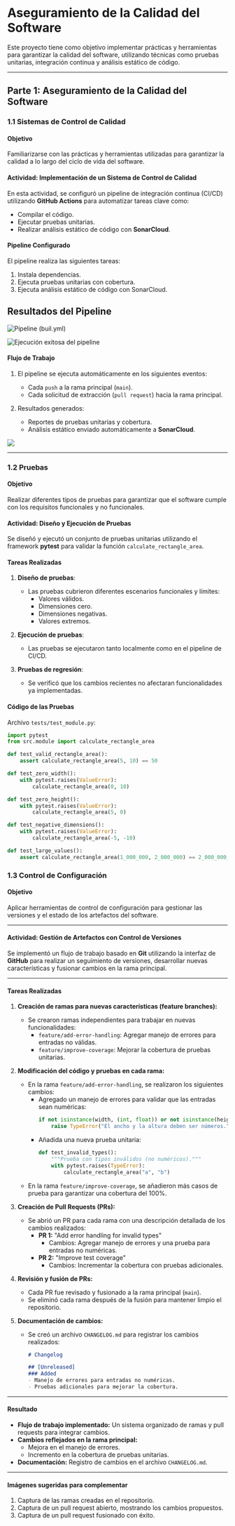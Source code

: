 # Aseguramiento de la Calidad del Software

Este proyecto tiene como objetivo implementar prácticas y herramientas para garantizar la calidad del software, utilizando técnicas como pruebas unitarias, integración continua y análisis estático de código.

---

## **Parte 1: Aseguramiento de la Calidad del Software**

### **1.1 Sistemas de Control de Calidad**

#### **Objetivo**
Familiarizarse con las prácticas y herramientas utilizadas para garantizar la calidad a lo largo del ciclo de vida del software.

#### **Actividad: Implementación de un Sistema de Control de Calidad**
En esta actividad, se configuró un pipeline de integración continua (CI/CD) utilizando **GitHub Actions** para automatizar tareas clave como:
- Compilar el código.
- Ejecutar pruebas unitarias.
- Realizar análisis estático de código con **SonarCloud**.

#### **Pipeline Configurado**
El pipeline realiza las siguientes tareas:
1. Instala dependencias.
2. Ejecuta pruebas unitarias con cobertura.
3. Ejecuta análisis estático de código con SonarCloud.
## Resultados del Pipeline
![Pipeline (buil.yml)](images/g1.PNG)


![Ejecución exitosa del pipeline](images/g.2.PNG)


#### **Flujo de Trabajo**
1. El pipeline se ejecuta automáticamente en los siguientes eventos:
   - Cada `push` a la rama principal (`main`).
   - Cada solicitud de extracción (`pull request`) hacia la rama principal.

2. Resultados generados:
   - Reportes de pruebas unitarias y cobertura.
   - Análisis estático enviado automáticamente a **SonarCloud**.

![](images/g3.PNG)

---

### **1.2 Pruebas**

#### **Objetivo**
Realizar diferentes tipos de pruebas para garantizar que el software cumple con los requisitos funcionales y no funcionales.

#### **Actividad: Diseño y Ejecución de Pruebas**
Se diseñó y ejecutó un conjunto de pruebas unitarias utilizando el framework **pytest** para validar la función `calculate_rectangle_area`.

#### **Tareas Realizadas**
1. **Diseño de pruebas**:
   - Las pruebas cubrieron diferentes escenarios funcionales y límites:
     - Valores válidos.
     - Dimensiones cero.
     - Dimensiones negativas.
     - Valores extremos.

2. **Ejecución de pruebas**:
   - Las pruebas se ejecutaron tanto localmente como en el pipeline de CI/CD.

3. **Pruebas de regresión**:
   - Se verificó que los cambios recientes no afectaran funcionalidades ya implementadas.

#### **Código de las Pruebas**

Archivo `tests/test_module.py`:
```python
import pytest
from src.module import calculate_rectangle_area

def test_valid_rectangle_area():
    assert calculate_rectangle_area(5, 10) == 50

def test_zero_width():
    with pytest.raises(ValueError):
        calculate_rectangle_area(0, 10)

def test_zero_height():
    with pytest.raises(ValueError):
        calculate_rectangle_area(5, 0)

def test_negative_dimensions():
    with pytest.raises(ValueError):
        calculate_rectangle_area(-5, -10)

def test_large_values():
    assert calculate_rectangle_area(1_000_000, 2_000_000) == 2_000_000_000_000
```
### **1.3 Control de Configuración**

#### **Objetivo**
Aplicar herramientas de control de configuración para gestionar las versiones y el estado de los artefactos del software.

---

#### **Actividad: Gestión de Artefactos con Control de Versiones**

Se implementó un flujo de trabajo basado en **Git** utilizando la interfaz de **GitHub** para realizar un seguimiento de versiones, desarrollar nuevas características y fusionar cambios en la rama principal.

---

#### **Tareas Realizadas**

1. **Creación de ramas para nuevas características (feature branches):**
   - Se crearon ramas independientes para trabajar en nuevas funcionalidades:
     - `feature/add-error-handling`: Agregar manejo de errores para entradas no válidas.
     - `feature/improve-coverage`: Mejorar la cobertura de pruebas unitarias.

2. **Modificación del código y pruebas en cada rama:**
   - En la rama `feature/add-error-handling`, se realizaron los siguientes cambios:
     - Agregado un manejo de errores para validar que las entradas sean numéricas:
       ```python
       if not isinstance(width, (int, float)) or not isinstance(height, (int, float)):
           raise TypeError("El ancho y la altura deben ser números.")
       ```
     - Añadida una nueva prueba unitaria:
       ```python
       def test_invalid_types():
           """Prueba con tipos inválidos (no numéricos)."""
           with pytest.raises(TypeError):
               calculate_rectangle_area("a", "b")
       ```
   - En la rama `feature/improve-coverage`, se añadieron más casos de prueba para garantizar una cobertura del 100%.

3. **Creación de Pull Requests (PRs):**
   - Se abrió un PR para cada rama con una descripción detallada de los cambios realizados:
     - **PR 1:** "Add error handling for invalid types"
       - Cambios: Agregar manejo de errores y una prueba para entradas no numéricas.
     - **PR 2:** "Improve test coverage"
       - Cambios: Incrementar la cobertura con pruebas adicionales.

4. **Revisión y fusión de PRs:**
   - Cada PR fue revisado y fusionado a la rama principal (`main`).
   - Se eliminó cada rama después de la fusión para mantener limpio el repositorio.

5. **Documentación de cambios:**
   - Se creó un archivo `CHANGELOG.md` para registrar los cambios realizados:
     ```markdown
     # Changelog

     ## [Unreleased]
     ### Added
     - Manejo de errores para entradas no numéricas.
     - Pruebas adicionales para mejorar la cobertura.
     ```

---

#### **Resultado**
- **Flujo de trabajo implementado:** Un sistema organizado de ramas y pull requests para integrar cambios.
- **Cambios reflejados en la rama principal:**
  - Mejora en el manejo de errores.
  - Incremento en la cobertura de pruebas unitarias.
- **Documentación:** Registro de cambios en el archivo `CHANGELOG.md`.

---

#### **Imágenes sugeridas para complementar**
1. Captura de las ramas creadas en el repositorio.
2. Captura de un pull request abierto, mostrando los cambios propuestos.
3. Captura de un pull request fusionado con éxito.



